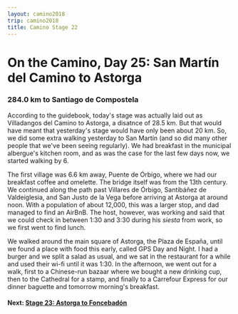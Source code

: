 ```yaml
---
layout: camino2018
trip: camino2018
title: Camino Stage 22
---
```


# On the Camino, Day 25: San Mart&iacute;n del Camino to Astorga

### 284.0 km to Santiago de Compostela

According to the guidebook, today's stage was actually laid out as Villadangos del Camino to Astorga, a disatnce of 28.5 km. But that would have meant that yesterday's stage would have only been about 20 km. So, we did some extra walking yesterday to San Mart&iacute;n (and so did many other people that we've been seeing regularly). We had breakfast in the municipal albergue's kitchen room, and as was the case for the last few days now, we started walking by 6.

The first village was 6.6 km away, Puente de &Oacute;rbigo, where we had our breakfast coffee and omelette. The bridge itself was from the 13th century. We continued along the path past Villares de &Oacute;rbigo, Santib&aacute;&ntilde;ez de Valdeiglesia, and San Justo de la Vega before arriving at Astorga at around noon. With a population of about 12,000, this was a larger stop, and dad managed to find an AirBnB. The host, however, was working and said that we could check in between 1:30 and 3:30 during his *siesta* from work, so we first went to find lunch.

We walked around the main square of Astorga, the Plaza de Espa&ntilde;a, until we found a place with food this early, called GPS Day and Night. I had a burger and we split a salad as usual, and we sat in the restaurant for a while and used their wi-fi until it was 1:30. In the afternoon, we went out for a walk, first to a Chinese-run bazaar where we bought a new drinking cup, then to the Cathedral for a stamp, and finally to a Carrefour Express for our dinner baguette and tomorrow morning's breakfast.

#### Next: [Stage 23: Astorga to Foncebad&oacute;n](/2018/09/26/camino23.html)